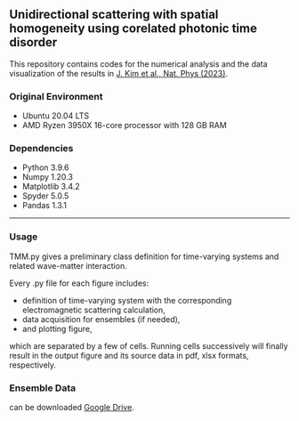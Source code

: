 ## Unidirectional scattering with spatial homogeneity using corelated photonic time disorder

This repository contains codes for the numerical analysis and the data visualization of the results in [J. Kim et al., Nat. Phys (2023)](https://doi.org/10.1038/s41567-023-01962-3).


### Original Environment
* Ubuntu 20.04 LTS
* AMD Ryzen 3950X 16-core processor with 128 GB RAM 

### Dependencies
* Python 3.9.6
* Numpy 1.20.3  
* Matplotlib 3.4.2
* Spyder 5.0.5
* Pandas 1.3.1

---

### Usage

TMM.py gives a preliminary class definition for time-varying systems and related wave-matter interaction. 

Every .py file for each figure includes:
* definition of time-varying system with the corresponding electromagnetic scattering calculation,
* data acquisition for ensembles (if needed),
* and plotting figure,  

which are separated by a few of cells. Running cells successively will finally result in the output figure and its source data in pdf, xlsx formats, respectively.


### Ensemble Data
can be downloaded [Google Drive](https://drive.google.com/drive/folders/1xI2q6jY6WhD9Nc9Y8Xahh1r1poYFHJnH?usp=sharing).
